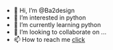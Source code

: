 - 👋 Hi, I’m @Ba2design
- 👀 I’m interested in python
- 🌱 I’m currently learning python
- 💞️ I’m looking to collaborate on ...
- 📫 How to reach me [click](https://www.instagram.com/ba2_design/)

<!---
Ba2design/Ba2design is a ✨ special ✨ repository because its `README.md` (this file) appears on your GitHub profile.
You can click the Preview link to take a look at your changes.
--->
